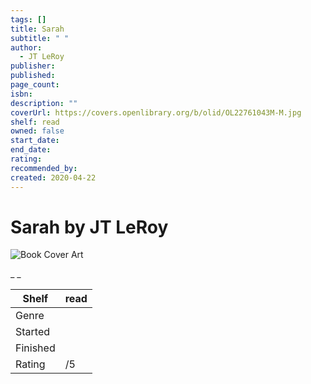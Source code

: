```yaml
---
tags: []
title: Sarah
subtitle: " "
author:
  - JT LeRoy
publisher:
published:
page_count:
isbn:
description: ""
coverUrl: https://covers.openlibrary.org/b/olid/OL22761043M-M.jpg
shelf: read
owned: false
start_date:
end_date:
rating:
recommended_by:
created: 2020-04-22
---
```


# Sarah by JT LeRoy

![Book Cover Art](https://covers.openlibrary.org/b/olid/OL22761043M-M.jpg)

_ _

| Shelf | read |
| --- | --- |
| Genre |  |
| Started |  |
| Finished |  |
| Rating | /5 |


